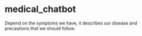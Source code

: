 # medical_chatbot
Depend on the symptoms we have, it describes our disease and precautions that we should follow.
